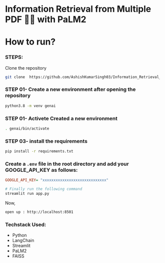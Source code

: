 # Information Retrieval from Multiple PDF 💁💬 with PaLM2


# How to run?
### STEPS:

Clone the repository

```bash
git clone  https://github.com/AshishKumarSingh03/Information_Retrieval_System.git
```
### STEP 01- Create a new  environment after opening the repository

```bash
python3.8 -m venv genai
```

### STEP 01- Activete Created a new  environment 

```bash
. genai/bin/activate
```


### STEP 03- install the requirements
```bash
pip install -r requirements.txt
```

### Create a `.env` file in the root directory and add your GOOGLE_API_KEY as follows:

```ini
GOOGLE_API_KEY= "xxxxxxxxxxxxxxxxxxxxxxxxxxxxx"
```


```bash
# Finally run the following command
streamlit run app.py
```

Now,
```bash
open up : http://localhost:8501
```


### Techstack Used:

- Python
- LangChain
- Streamlit 
- PaLM2
- FAISS
